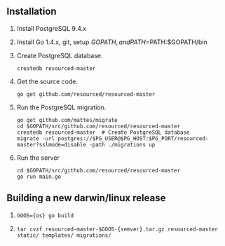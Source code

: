 ## Installation

1. Install PostgreSQL 9.4.x

2. Install Go 1.4.x, git, setup $GOPATH, and PATH=$PATH:$GOPATH/bin

3. Create PostgreSQL database.
    ```
    createdb resourced-master
    ```

4. Get the source code.
    ```
    go get github.com/resourced/resourced-master
    ```

5. Run the PostgreSQL migration.
    ```
    go get github.com/mattes/migrate
    cd $GOPATH/src/github.com/resourced/resourced-master
    createdb resourced-master  # Create PostgreSQL database
    migrate -url postgres://$PG_USER@$PG_HOST:$PG_PORT/resourced-master?sslmode=disable -path ./migrations up
    ```

6. Run the server
    ```
    cd $GOPATH/src/github.com/resourced/resourced-master
    go run main.go
    ```


## Building a new darwin/linux release

1. `GOOS={os} go build`

2. `tar cvzf resourced-master-$GOOS-{semver}.tar.gz resourced-master static/ templates/ migrations/`
